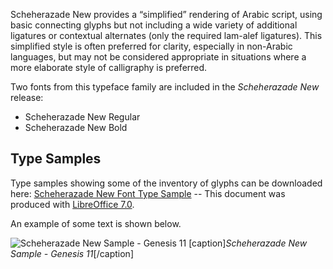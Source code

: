 
Scheherazade New provides a “simplified” rendering of Arabic script, using basic connecting glyphs but not including a wide variety of additional ligatures or contextual alternates (only the required lam-alef ligatures). This simplified style is often preferred for clarity, especially in non-Arabic languages, but may not be considered appropriate in situations where a more elaborate style of calligraphy is preferred.

Two fonts from this typeface family are included in the *Scheherazade New* release:

* Scheherazade New Regular
* Scheherazade New Bold


## Type Samples

Type samples showing some of the inventory of glyphs can be downloaded here: 
[Scheherazade New Font Type Sample](https://software.sil.org/scheherazade/wp-content/uploads/sites/29/2021/07/ScheherazadeNew-typesample.pdf) -- This document was produced with [LibreOffice 7.0](https://www.libreoffice.org/). 

An example of some text is shown below. 

<img class='fullsize' alt='Scheherazade New Sample - Genesis 11' src='https://software.sil.org/scheherazade/wp-content/uploads/sites/29/2016/03/ScheherazadeGen11.png' />
[caption]<em>Scheherazade New Sample - Genesis 11</em>[/caption]

